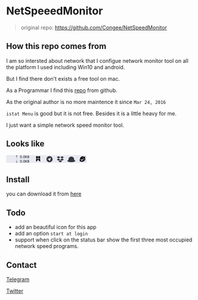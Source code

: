 # NetSpeeedMonitor

> original repo: https://github.com/Congee/NetSpeedMonitor

## How this repo comes from

I am so intersted about network that I configue network monitor tool on all the platform I used including Win10 and android.

But I find there don't exists a free tool on mac.

As a Programmar I find this [repo](https://github.com/Congee/NetSpeedMonitor) from github.

As the original author is no more maintence it since `Mar 24, 2016`

`istat Menu` is good but it is not free.
Besides it is a little heavy for me.

I just want a simple network speed monitor tool.

## Looks like

![demo](demo.png?raw=true)

## Install

you can download it from [here](https://github.com/albertofwb/NetSpeedMonitor/files/1822301/SpeedMonitor.app.zip)

## Todo

* add an beautiful icon for this app
* add an option `start at login`
* support when click on the status bar show the first three most occupied network speed programs.

## Contact

[Telegram](https://t.me/albertofwb)

[Twitter](twitter.com/albertwb951)
